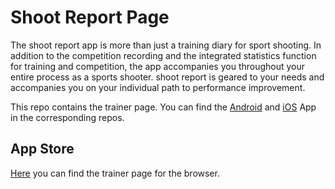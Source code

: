 # Shoot Report Page
The shoot report app is more than just a training diary for sport shooting. In addition to the
competition recording and the integrated statistics function for training and competition, the app
accompanies you throughout your entire process as a sports shooter. shoot report is geared to your
needs and accompanies you on your individual path to performance improvement.

This repo contains the trainer page. You can find the [Android](https://github.com/Alienuser/shoot-report-android) 
and [iOS](https://github.com/Alienuser/shoot-report-ios) App in the corresponding repos.

## App Store
[Here](https://trainer.burkhardt-sport.solutions) you can find the trainer page for the browser.